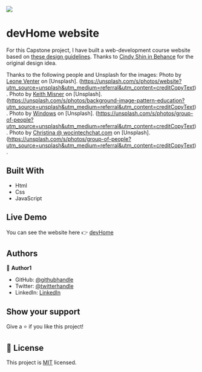![](https://img.shields.io/badge/Microverse-blueviolet)

# devHome website

For this Capstone project, I have built a web-development course website based on [these design guidelines](https://www.behance.net/gallery/29845175/CC-Global-Summit-2015). 
 Thanks to [Cindy Shin in Behance](https://www.behance.net/adagio07) for the original design idea.

Thanks to the following people and Unsplash for the images: 
Photo by [Leone Venter](https://unsplash.com/es/@fempreneurstyledstock?utm_source=unsplash&utm_medium=referral&utm_content=creditCopyText) on [Unsplash].
(https://unsplash.com/s/photos/website?utm_source=unsplash&utm_medium=referral&utm_content=creditCopyText).
Photo by [Keith Misner](https://unsplash.com/@keithmisner?utm_source=unsplash&utm_medium=referral&utm_content=creditCopyText) on [Unsplash].
(https://unsplash.com/s/photos/background-image-pattern-education?utm_source=unsplash&utm_medium=referral&utm_content=creditCopyText).
Photo by [Windows](https://unsplash.com/@windows?utm_source=unsplash&utm_medium=referral&utm_content=creditCopyText) on [Unsplash].
(https://unsplash.com/s/photos/group-of-people?utm_source=unsplash&utm_medium=referral&utm_content=creditCopyText).
Photo by [Christina @ wocintechchat.com](https://unsplash.com/es/@wocintechchat?utm_source=unsplash&utm_medium=referral&utm_content=creditCopyText) on [Unsplash].
(https://unsplash.com/s/photos/group-of-people?utm_source=unsplash&utm_medium=referral&utm_content=creditCopyText).

## Built With

- Html
- Css 
- JavaScript


## Live Demo 

You can see the website here :point_right: [devHome](https://pinkmoon25.github.io/Capstone-project-Website/) 


## Authors

👤 **Author1**

- GitHub: [@githubhandle](https://github.com/PinkMoon25)
- Twitter: [@twitterhandle](https://twitter.com/TusharS90674484)
- LinkedIn: [LinkedIn](https://www.linkedin.com/in/tushar-singh-6b063a14b/)


## Show your support

Give a ⭐️ if you like this project!


## 📝 License

This project is [MIT](./MIT.md) licensed.
